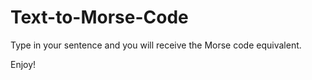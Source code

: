 # Text-to-Morse-Code

Type in your sentence and you will receive the Morse code equivalent.

Enjoy!
